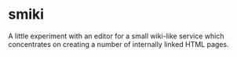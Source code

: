 smiki
=====

A little experiment with an editor for a small wiki-like service which concentrates on creating a number of internally linked HTML pages.

